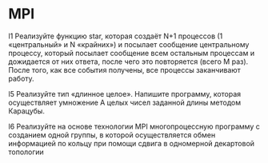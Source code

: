 # MPI
l1
Реализуйте функцию star, которая создаёт N+1 процессов (1 «центральный» и N «крайних») 
и посылает сообщение центральному процессу, который посылает сообщение всем остальным 
процессам и дожидается от них ответа, после чего это повторяется (всего M раз). 
После того, как все события получены, все процессы заканчивают работу.


l5
Реализуйте тип «длинное целое».
Напишите программу, которая осуществляет умножение A целых чисел заданной длины методом Карацубы.

l6
Реализуйте на основе технологии MPI многопроцессную программу с созданием одной группы, 
в которой осуществляется обмен информацией по кольцу при помощи сдвига в одномерной декартовой топологии



